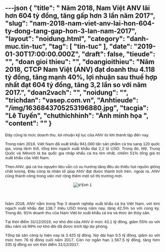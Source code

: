 ---json
{
    "title": " Năm 2018, Nam Việt ANV lãi hơn 604 tỷ đồng, tăng gấp hơn 3 lần năm 2017",
    "slug": "nam-2018-nam-viet-anv-lai-hon-604-ty-dong-tang-gap-hon-3-lan-nam-2017",
    "layout": "noidung.html",
    "category": "danh-muc.tin-tuc",
    "tag": [
        "tin-tuc"
    ],
    "date": "2019-01-30T17:00:00.000Z",
    "draft": false,
    "tieude": "",
    "doan gioi thieu": "",
    "doangioithieu": "Năm 2018, CTCP Nam Việt (ANV) đạt doanh thu 4.118 tỷ đồng, tăng mạnh 40%, lợi nhuận sau thuế hợp nhất đạt 604 tỷ đồng, tăng 3,2 lần so với năm 2017.",
    "doan2vach": "",
    "noidung": "",
    "trichdan": "vasep.com.vn",
    "Anhtieude": "/img/1636843705253196880.jpg",
    "tacgia": "Lê Tuyến",
    "chuthichhinh": "Ảnh minh họa ",
    "__content__": ""
}
---
<p style="text-align:justify"><span style="font-size:13px"><span style="background-color:white"><span style="color:#1b1b1b"><span style="font-family:Arial"><span style="font-size:10pt">Đ&acirc;y cũng l&agrave; mức doanh thu, lợi nhuận kỷ lục của ANV từ khi th&agrave;nh lập đến nay.</span></span></span></span></span></p>

<p style="text-align:justify"><span style="font-size:13px"><span style="background-color:white"><span style="color:#1b1b1b"><span style="font-family:Arial"><span style="font-size:10pt">Trong năm 2018, Việt Nam đ&atilde; xuất khẩu 941.000 tấn sản phẩm c&aacute; tra sang 120 quốc gia, v&ugrave;ng l&atilde;nh thổ, tổng kim ngạch xuất khẩu đạt 2,2 tỷ USD. Trong đ&oacute;, Mỹ, Trung Quốc v&agrave; M&ecirc;xic&ocirc; l&agrave; ba quốc gia nhập khẩu c&aacute; tra lớn nhất, chiếm 51% tổng gi&aacute; trị xuất khẩu của Việt Nam.</span></span></span></span></span></p>

<p style="text-align:justify"><span style="font-size:13px"><span style="background-color:white"><span style="color:#1b1b1b"><span style="font-family:Arial"><span style="font-size:10pt">Theo ANV, gi&aacute; c&aacute; tra nguy&ecirc;n liệu vẫn c&oacute; xu hướng tăng đều do thiếu hụt nguồn giống chất lượng. Đ&acirc;y cũng l&agrave; nh&acirc;n tố gi&uacute;p ANV đạt được th&agrave;nh t&iacute;ch tr&ecirc;n, ngo&agrave;i ra, ANV cũng th&agrave;nh c&ocirc;ng trong việc mở rộng th&ecirc;m một số thị trường mới.</span></span></span></span></span></p>

<p style="text-align:center"><span style="font-size:13px"><span style="background-color:white"><span style="color:#1b1b1b"><span style="font-family:Arial"><img alt="áº£nh 1" src="https://image.tinnhanhchungkhoan.vn/w420/Uploaded/2019/xpivpivo/2019_01_25/anvkimngach_gxtu.png" /></span></span></span></span></p>

<p style="text-align:justify">&nbsp;</p>

<p style="text-align:justify"><span style="font-size:13px"><span style="background-color:white"><span style="color:#1b1b1b"><span style="font-family:Arial"><span style="font-size:10pt">Năm 2018, ANV nằm trong Top 3 doanh nghiệp xuất khẩu c&aacute; tra Việt Nam, với kim ngạch xuất khẩu đạt 138,7 triệu USD trong năm nay, tăng 42,5% so với c&ugrave;ng kỳ. Trong đ&oacute;, 91% doanh thu của Nam Việt từ xuất khẩu c&aacute; tra v&agrave; thức ăn thủy sản.</span></span></span></span></span></p>

<p style="text-align:justify"><span style="font-size:13px"><span style="background-color:white"><span style="color:#1b1b1b"><span style="font-family:Arial"><span style="font-size:10pt">Tại thời điểm 31/12/2018, nợ kh&oacute; đ&ograve;i của ANV ở mức 43,1 tỷ đồng, giảm 55% so với đầu năm v&agrave; 99% nợ kh&oacute; đ&ograve;i đ&atilde; được tr&iacute;ch lập dự ph&ograve;ng.</span></span></span></span></span></p>

<p style="text-align:justify"><span style="font-size:13px"><span style="background-color:white"><span style="color:#1b1b1b"><span style="font-family:Arial"><span style="font-size:10pt">Tổng t&agrave;i sản c&ocirc;ng ty hiện nay l&agrave; 3.425 tỷ đồng. Nợ d&agrave;i hạn 9,5 tỷ đồng, giảm so với mức hơn 76 tỷ đồng cuối năm 2017. C&ograve;n nợ ngắn hạn 1.567,5 tỷ đồng, tăng hơn 335 tỷ đồng so với thời điểm 31/12/2017.</span></span></span></span></span></p>
